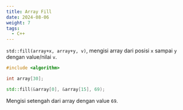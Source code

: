 ```yaml
---
title: Array Fill
date: 2024-08-06
weight: 7
tags:
  - C++
---
```


`std::fill(array+x, array+y, v)`, mengisi array dari posisi `x` sampai `y` dengan value/nilai `v`.

```cpp
#include <algorithm>

int array[30];

std::fill(&array[0], &array[15], 69);
```

Mengisi setengah dari array dengan value `69`.
